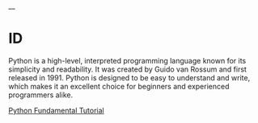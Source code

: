 __

# ID


Python is a high-level, interpreted programming language known for its simplicity and readability. It was created by Guido van Rossum and first released in 1991. Python is designed to be easy to understand and write, which makes it an excellent choice for beginners and experienced programmers alike.

[Python Fundamental Tutorial](https://colab.research.google.com/drive/1p4XXXVAsx9E8FK0enu4Q0w8tYYnyRLbw?usp=sharing)
